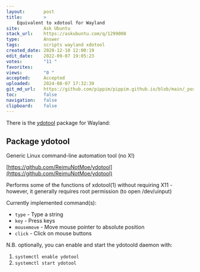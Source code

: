 ```yaml
---
layout:       post
title:        >
    Equivalent to xdotool for Wayland
site:         Ask Ubuntu
stack_url:    https://askubuntu.com/q/1299008
type:         Answer
tags:         scripts wayland xdotool
created_date: 2020-12-10 12:00:19
edit_date:    2022-09-07 19:05:23
votes:        "11 "
favorites:    
views:        "0 "
accepted:     Accepted
uploaded:     2024-08-07 17:32:39
git_md_url:   https://github.com/pippim/pippim.github.io/blob/main/_posts/2020/2020-12-10-Equivalent-to-xdotool-for-Wayland.md
toc:          false
navigation:   false
clipboard:    false
---
```


There is the [ydotool][1] package for Wayland:

## Package ydotool

Generic Linux command-line automation tool (no X!)

[https://github.com/ReimuNotMoe/ydotool](https://github.com/ReimuNotMoe/ydotool)

Performs some of the functions of xdotool(1) without requiring X11 -
however, it generally requires root permission (to open /dev/uinput)

Currently implemented command(s):

- `type` - Type a string
- `key` - Press keys
- `mousemove` - Move mouse pointer to absolute position
- `click` - Click on mouse buttons

N.B. optionally, you can enable and start the ydotoold daemon with:

1. `systemctl enable ydotool`
1. `systemctl start ydotool`


  [1]: https://www.mankier.com/package/ydotool
